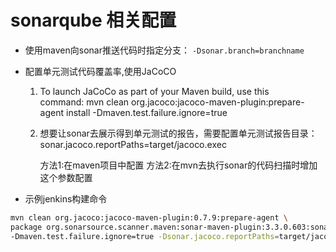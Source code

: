 # sonarqube 相关配置


- 使用maven向sonar推送代码时指定分支：
`-Dsonar.branch=branchname`

- 配置单元测试代码覆盖率,使用JaCoCO
    1. To launch JaCoCo as part of your Maven build, use this command: mvn clean org.jacoco:jacoco-maven-plugin:prepare-agent install -Dmaven.test.failure.ignore=true
    2. 想要让sonar去展示得到单元测试的报告，需要配置单元测试报告目录：sonar.jacoco.reportPaths=target/jacoco.exec

        方法1:在maven项目中配置
        方法2:在mvn去执行sonar的代码扫描时增加这个参数配置
- 示例jenkins构建命令

``` bash
mvn clean org.jacoco:jacoco-maven-plugin:0.7.9:prepare-agent \
package org.sonarsource.scanner.maven:sonar-maven-plugin:3.3.0.603:sonar \
-Dmaven.test.failure.ignore=true -Dsonar.jacoco.reportPaths=target/jacoco.exec -Dsonar.branch=${specify} -Pdev -U
```



